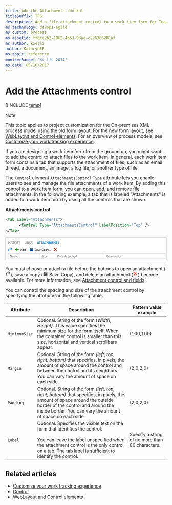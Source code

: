 ```yaml
---
title: Add the Attachments control
titleSuffix: TFS
description: Add a file attachment control to a work item form for Team Foundation Server 
ms.technology: devops-agile
ms.custom: process
ms.assetid: ff6ce2b2-1062-4b53-93ac-c226366281af
ms.author: kaelli
author: KathrynEE
ms.topic: reference
monikerRange: '<= tfs-2017'
ms.date: 05/10/2017  
---
```


# Add the Attachments control

[!INCLUDE [temp](../../includes/version-tfs-2013-2017.md)]

> [!NOTE]  
> This topic applies to project customization for the On-premises XML process model using the old form layout. For the new form layout, see [WebLayout and Control elements](weblayout-xml-elements.md). For an overview of process models, see [Customize your work tracking experience](../customize-work.md).  

If you are designing a work item form from the ground up, you might want to add the control to attach files to the work item. In general, each work item form contains a tab that supports the attachment of files, such as an email thread, a document, an image, a log file, or another type of file.  
  
 The `Control` element `AttachmentsControl` `Type` attribute lets you enable users to see and manage the file attachments of a work item. By adding this control to a work item form, you can open, add, and remove file attachments. In the following example, a tab that is labeled "Attachments" is added to a work item form by using all the controls that are shown.  
  
**Attachments control**

```xml
<Tab Label="Attachments">  
      <Control Type="AttachmentsControl" LabelPosition="Top" />  
</Tab>  
```  
  
 ![Attach files to a work item](media/procguid_attachment.png "ProcGuid_Attachment")  
  
  
 You must choose or attach a file before the buttons to open an attachment (![Open Attachment](media/icon_openattachment.png "Icon_openAttachment")), save a copy (![Save](media/icon_savewit.png "Icon_saveWIT") Save Copy), and delete an attachment (![Delete Item](media/icon_deleteredxwit.png "Icon_deleteRedXWIT")) become available. For more information, see [Attachment control and fields](../../boards/queries/linking-attachments.md).  
  
 You can control the spacing and size of the attachment control by specifying the attributes in the following table.  
  
|Attribute|Description|Pattern value example|  
|---------------|-----------------|---------------------------|  
|`MinimumSize`|Optional. String of the form (*Width*, *Height)*. This value specifies the minimum size for the form itself. When the container control is smaller than this size, horizontal and vertical scrollbars appear.|(100,100)|  
|`Margin`|Optional. String of the form *(left, top, right, bottom)* that specifies, in pixels, the amount of space around the control and between the control and its neighbors. You can vary the amount of space on each side.|(2,0,2,0)|  
|`Padding`|Optional. String of the form *(left, top, right, bottom)* that specifies, in pixels, the amount of space around the outside border of the control and around the inside border. You can vary the amount of space on each side.|(2,0,2,0)|  
|`Label`|Optional. Specifies the visible text on the form that identifies the control.<br /><br /> You can leave the label unspecified when the attachment control is the only control on a tab. The tab label is sufficient to identify the control.|Specify a string of no more than 80 characters.|  
  
## Related articles  
- [Customize your work tracking experience](../customize-work.md)
- [Control](control-xml-element-reference.md)  
- [WebLayout and Control elements](weblayout-xml-elements.md)
